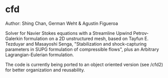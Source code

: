 cfd
===
Author: Shing Chan, German Weht & Agustin Figueroa

Solver for Navier Stokes equations with a Streamline Upwind Petrov-Galerkin formulation on a 2D unstructured mesh, 
based on Tayfun E. Tezduyar and Masayoshi Senga, "Stabilization and shock-capturing parameters
in SUPG formulation of compressible flows", plus an Arbitrary Lagrangian-Eulerian formulation.

The code is currently being ported to an object oriented version (see /cfd2) for better organization
and reusability.
